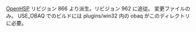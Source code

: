 [OpenHSP](http://dev.onionsoft.net/trac/openhsp/) リビジョン 866 より派生。リビジョン 962 に追従。 変更ファイルのみ。
USE_OBAQ でのビルドには plugins/win32 内の obaq がこのディレクトリに必要。